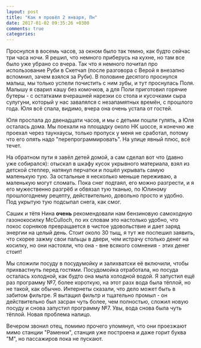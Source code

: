 ```yaml
---
layout: post
title: "Как я провёл 2 января, Пн"
date: 2017-01-02 09:35:26 +0300
comments: true
categories: 
---
```

Проснулся в восемь часов, за окном было так темно, как будто сейчас три часа ночи. Я решил, что немного приберусь на кухне, но там все было уже убрано со вчера. Так что я немного почитал про использование Руби в Скетчап (после разговора с Верой я внезапно вспомнил, зачем взялся за Руби). В половине десятого проснулся малыш, мы только успели почистить с ним зубы, и тут проснулась Поля. Малышу я сварил кашу без комочков, а для Поли приготовил горячие бутеры - с остатками вчерашней нарезки со стола и кусочками сыра сулугуни, который у нас завалялся с незапамятных времён, с прошлого года. Юля всё спала, видимо, вчера она очень устала от гостей.

Юля проспала до двенадцати часов, и мы с детьми пошли гулять, а Юля осталась дома. Мы поехали на площадку около НК шоссе, я конечно же проехал через таунхаусы, только пропуск у меня не сработал, потому что его опять надо "перепрограммировать". На улице явный плюс, всё течет.


На обратном пути я завёл детей домой, а сам сделал вот что (давно уже собирался): отыскал в шкафу кусок укрывного материала, взял из детской степлер, натянул перчатки и пошёл укрывать самую маленькую тую. За остальные я несколько меньше переживаю, а маленькую могут сломать. Пока снег подтаял, его можно разгрести, и я его мужественно разгрёб и обвязал тую тканью, по Юлиному прошлогоднему рецепту, действительно, довольно просто и удобно. Под укрытую тую подсыпал снега, как смог.

Сашик и тётя Нина __очень__ рекомендовали нам бензиновую самоходную газонокосилку McCulloch, по их словам это настолько удобно, что покос сорняков превращается в чистое удовольствие и дает заряд энергии на целый день. Стоит около 30 тыщ, я тут же поспешил заявить, что скорее зажму свои пальцы в двери, чем истрачу столько денег на косилку, но они настояли, что она - вне всякого сомнения - этих денег стоит!


Мы сложили посуду в посудумойку и залихватски её включили, чтобы прихвастнуть перед гостями. Посудомойка отработала, но посуда осталась холодной, как будто она мыла холодной водой. Я запустил ещё раз программу №7, более короткую, на этот разх вода была тёплой, но не такой, как обычно. Интернеты сказали, что дело может быть в забитом фильтре. Я вытащил фильтр и тщательно промыл - он действительно был засран чуть более, чем полностью, сложил новую посуду и снова запустил программу №7. Увы, вода снова была чуть тёплой. Новая проблема налицо.

Вечером звонил отец, помимо прочего упомянул, что они проезжают мимо станции "Раменки", станция уже построена и даже горит буква "М", но пассажиров пока не пускают.